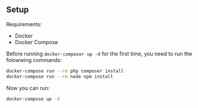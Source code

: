 ## Setup

Requirements:

- Docker
- Docker Compose

Before running `docker-composer up -d` for the first time, you need to run the folowwing commands:

```bash
docker-compose run --rm php composer install
docker-compose run --rm node npm install
```

Now you can run:

```bash
docker-compose up -d
```
